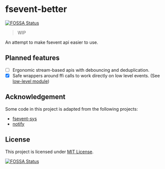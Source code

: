 # fsevent-better

[![FOSSA Status](https://app.fossa.com/api/projects/git%2Bgithub.com%2FPhotonQuantum%2Ffsevent-better.svg?type=shield)](https://app.fossa.com/projects/git%2Bgithub.com%2FPhotonQuantum%2Ffsevent-better?ref=badge_shield)

> WIP

An attempt to make fsevent api easier to use.

## Planned features

- [ ] Ergonomic stream-based apis with debouncing and deduplication.
- [x] Safe wrappers around ffi calls to work directly on low level events. (See [low-level module](src/low_level.rs))

## Acknowledgement

Some code in this project is adapted from the following projects:

- [fsevent-sys](https://github.com/octplane/fsevent-rust)
- [notify](https://github.com/notify-rs/notify)

## License

This project is licensed under [MIT License](LICENSE).

[![FOSSA Status](https://app.fossa.com/api/projects/git%2Bgithub.com%2FPhotonQuantum%2Ffsevent-better.svg?type=large)](https://app.fossa.com/projects/git%2Bgithub.com%2FPhotonQuantum%2Ffsevent-better?ref=badge_large)